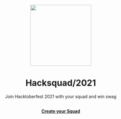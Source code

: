 <p align="center">
  <a href="https://hacksquad.dev">
    <img width="200" src="https://uploads-ssl.webflow.com/6130b55cdc153dd345632ef1/6150edec1e11a6802fe4a951_hacksquad-color.png">
  </a>
</p>


<h1 align="center">Hacksquad/2021</h1>

<div align="center">
Join Hacktoberfest 2021 with your squad and win swag
</div>

  <p align="center">
    <br />
    <a href="https://hacksquad.dev"><strong>Create your Squad</strong></a>
    <br />
  <br/>
  </p>
  
